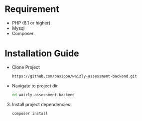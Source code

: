 # Requirement
- PHP (8.1 or higher)
- Mysql
- Composer

# Installation Guide
- Clone Project
    ``` bash
    https://github.com/basiooo/waizly-assessment-backend.git
    ```
- Navigate to project dir
    ``` bash
    cd waizly-assessment-backend
    ```
3. Install project dependencies:

    ```bash
    composer install
    ```